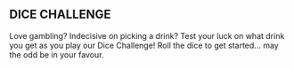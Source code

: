 ## DICE CHALLENGE

Love gambling? Indecisive on picking a drink? Test your luck on what drink you get as you play our Dice Challenge! Roll the dice to get started... may the odd be in your favour.